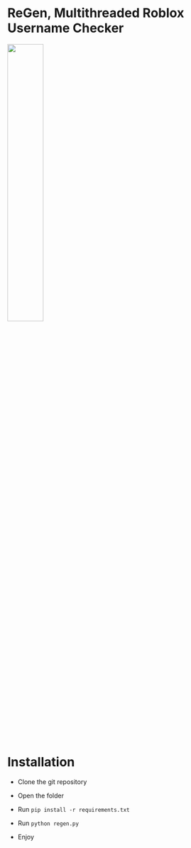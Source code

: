 # ReGen, Multithreaded Roblox Username Checker

<img src="https://user-images.githubusercontent.com/84878036/199044072-4c501dc9-ae53-45c5-9d55-4eddcc2c9580.png" width=40%/>

# Installation

- Clone the git repository

- Open the folder

- Run `pip install -r requirements.txt`

- Run `python regen.py`

- Enjoy
